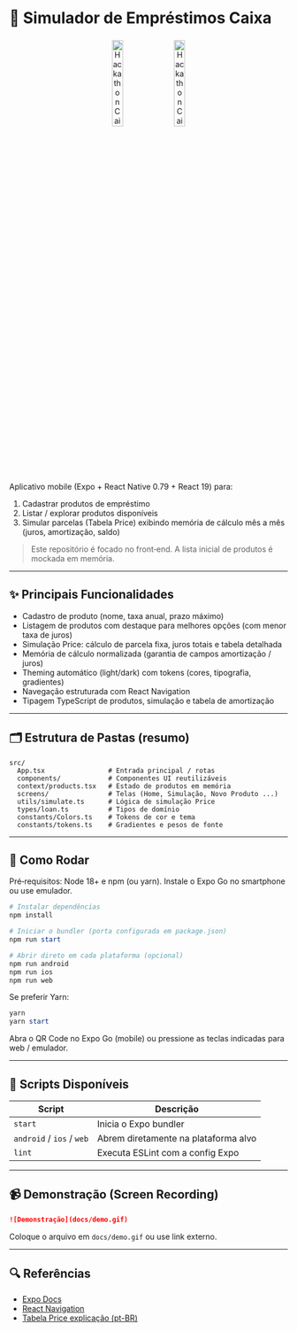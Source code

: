 # 📱 Simulador de Empréstimos Caixa

<p align="center">
  <img 
    src="https://github.com/user-attachments/assets/2503a9de-2b19-424e-9291-f484ccb1aff9" 
    alt="Hackathon Caixa 2025 - Light theme" 
    width="20%" 
    style="border-radius:12px; margin:4px;" 
  />
  <img 
    src="https://github.com/user-attachments/assets/6b635c3c-22b9-451d-b222-bb8577f08518" 
    alt="Hackathon Caixa 2025 - Dark theme" 
    width="20%" 
    style="border-radius:12px; margin:4px;" 
  />
</>





Aplicativo mobile (Expo + React Native 0.79 + React 19) para:
1. Cadastrar produtos de empréstimo
2. Listar / explorar produtos disponíveis
3. Simular parcelas (Tabela Price) exibindo memória de cálculo mês a mês (juros, amortização, saldo)

> Este repositório é focado no front‑end. A lista inicial de produtos é mockada em memória.

---
## ✨ Principais Funcionalidades

- Cadastro de produto (nome, taxa anual, prazo máximo)
- Listagem de produtos com destaque para melhores opções (com menor taxa de juros)
- Simulação Price: cálculo de parcela fixa, juros totais e tabela detalhada
- Memória de cálculo normalizada (garantia de campos amortização / juros)
- Theming automático (light/dark) com tokens (cores, tipografia, gradientes)
- Navegação estruturada com React Navigation
- Tipagem TypeScript de produtos, simulação e tabela de amortização

---
## 🗂️ Estrutura de Pastas (resumo)

```
src/
  App.tsx                # Entrada principal / rotas
  components/            # Componentes UI reutilizáveis
  context/products.tsx   # Estado de produtos em memória
  screens/               # Telas (Home, Simulação, Novo Produto ...)
  utils/simulate.ts      # Lógica de simulação Price
  types/loan.ts          # Tipos de domínio
  constants/Colors.ts    # Tokens de cor e tema
  constants/tokens.ts    # Gradientes e pesos de fonte
```

---
## 🚀 Como Rodar

Pré‑requisitos: Node 18+ e npm (ou yarn). Instale o Expo Go no smartphone ou use emulador.

```powershell
# Instalar dependências
npm install

# Iniciar o bundler (porta configurada em package.json)
npm run start

# Abrir direto em cada plataforma (opcional)
npm run android
npm run ios
npm run web
```

Se preferir Yarn:

```powershell
yarn
yarn start
```

Abra o QR Code no Expo Go (mobile) ou pressione as teclas indicadas para web / emulador.

---
## 🧪 Scripts Disponíveis

| Script | Descrição |
|--------|----------|
| `start` | Inicia o Expo bundler |
| `android` / `ios` / `web` | Abrem diretamente na plataforma alvo |
| `lint` | Executa ESLint com a config Expo |

---
## 📹 Demonstração (Screen Recording)

```markdown
![Demonstração](docs/demo.gif)
```

Coloque o arquivo em `docs/demo.gif` ou use link externo.

---
## 🔍 Referências

- [Expo Docs](https://docs.expo.dev)
- [React Navigation](https://reactnavigation.org/)
- [Tabela Price explicação (pt-BR)](https://pt.wikipedia.org/wiki/Sistema_Franc%C3%AAs_de_Amortiza%C3%A7%C3%A3o)

